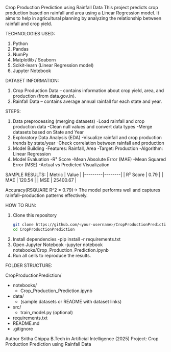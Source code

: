 Crop Production Prediction using Rainfall Data 
This project predicts crop production based on rainfall and area using a Linear Regression model.
It aims to help in agricultural planning by analyzing the relationship between rainfall and crop yield.

TECHNOLOGIES USED:
1. Python 
2. Pandas
3. NumPy
4. Matplotlib / Seaborn
5. Scikit-learn (Linear Regression model)
6. Jupyter Notebook

DATASET INFORMATION:
1. Crop Production Data – contains information about crop yield, area, and production (from data.gov.in).
2. Rainfall Data – contains average annual rainfall for each state and year.

STEPS:
1. Data preprocessing (merging datasets)
   -Load rainfall and crop production data
   -Clean null values and convert data types
   -Merge datasets based on State and Year
2. Exploratory Data Analysis (EDA)
   -Visualize rainfall and crop production trends by state/year
   -Check correlation between rainfall and production
3. Model Building
   -Features: Rainfall, Area
   -Target: Production
   -Algorithm: Linear Regression
4. Model Evaluation
   -R² Score
   -Mean Absolute Error (MAE)
   -Mean Squared Error (MSE)
   -Actual vs Predicted Visualization

SAMPLE RESULTS:
| Metric | Value |
|---------|--------|
| R² Score | 0.79 |
| MAE | 120.54 |
| MSE | 25400.67 |

Accuracy(RSQUARE R^2 = 0.79)-> The model performs well and captures rainfall–production patterns effectively.

HOW TO RUN:
1. Clone this repository
   ```bash
   git clone https://github.com/<your-username>/CropProductionPrediction.git
   cd CropProductionPrediction
2. Install dependencies
   -pip install -r requirements.txt
3. Open Jupyter Notebook
   -jupyter notebook notebooks/Crop_Production_Prediction.ipynb
4. Run all cells to reproduce the results.   

FOLDER STRUCTURE:

CropProductionPrediction/
- notebooks/
  - Crop_Production_Prediction.ipynb
- data/
  - (sample datasets or README with dataset links)
- src/
  - train_model.py (optional)
- requirements.txt
- README.md
- .gitignore

Author
Sritha Chippa
B.Tech in Artificial Intelligence (2025)
Project: Crop Production Prediction using Rainfall Data
